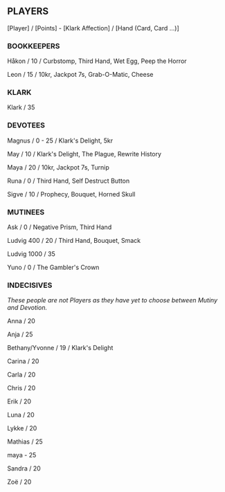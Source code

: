 ## PLAYERS

[Player] / [Points] - [Klark Affection] / [Hand (Card, Card ...)]


### BOOKKEEPERS

Håkon / 10 / Curbstomp, Third Hand, Wet Egg, Peep the Horror 

Leon / 15 / 10kr, Jackpot 7s, Grab-O-Matic, Cheese


### KLARK

Klark / 35 


### DEVOTEES 

Magnus / 0 - 25 / Klark's Delight, 5kr

May / 10 / Klark's Delight, The Plague, Rewrite History

Maya / 20 / 10kr, Jackpot 7s, Turnip 

Runa / 0 / Third Hand, Self Destruct Button 

Sigve / 10 / Prophecy, Bouquet, Horned Skull 


### MUTINEES 

Ask / 0 / Negative Prism, Third Hand

Ludvig 400 / 20 / Third Hand, Bouquet, Smack 

Ludvig 1000 / 35

Yuno / 0 / The Gambler's Crown 


### INDECISIVES 

*These people are not Players as they have yet to choose between Mutiny and Devotion.*

Anna / 20

Anja / 25

Bethany/Yvonne / 19 / Klark's Delight

Carina / 20

Carla / 20

Chris / 20

Erik / 20

Luna / 20

Lykke / 20

Mathias / 25

maya - 25

Sandra / 20

Zoë / 20
